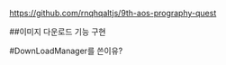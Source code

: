 https://github.com/rnqhqaltjs/9th-aos-prography-quest


##이미지 다운로드 기능 구현  

#DownLoadManager를 쓴이유?  
